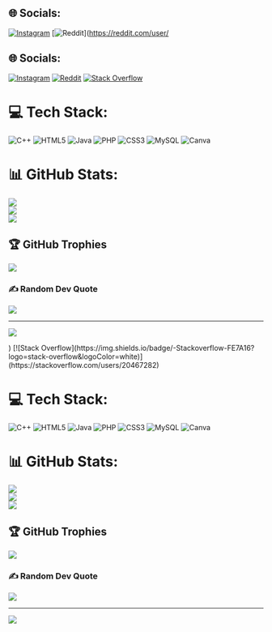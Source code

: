 
## 🌐 Socials:
[![Instagram](https://img.shields.io/badge/Instagram-%23E4405F.svg?logo=Instagram&logoColor=white)](https://instagram.com/sultaaaane) [![Reddit](https://img.shields.io/badge/Reddit-%23FF4500.svg?logo=Reddit&logoColor=white)](https://reddit.com/user/
## 🌐 Socials:
[![Instagram](https://img.shields.io/badge/Instagram-%23E4405F.svg?logo=Instagram&logoColor=white)](https://instagram.com/sultaaaane) [![Reddit](https://img.shields.io/badge/Reddit-%23FF4500.svg?logo=Reddit&logoColor=white)](https://reddit.com/user/sultaaaane) [![Stack Overflow](https://img.shields.io/badge/-Stackoverflow-FE7A16?logo=stack-overflow&logoColor=white)](https://stackoverflow.com/users/20467282) 

# 💻 Tech Stack:
![C++](https://img.shields.io/badge/c++-%2300599C.svg?style=for-the-badge&logo=c%2B%2B&logoColor=white) ![HTML5](https://img.shields.io/badge/html5-%23E34F26.svg?style=for-the-badge&logo=html5&logoColor=white) ![Java](https://img.shields.io/badge/java-%23ED8B00.svg?style=for-the-badge&logo=java&logoColor=white) ![PHP](https://img.shields.io/badge/php-%23777BB4.svg?style=for-the-badge&logo=php&logoColor=white) ![CSS3](https://img.shields.io/badge/css3-%231572B6.svg?style=for-the-badge&logo=css3&logoColor=white) ![MySQL](https://img.shields.io/badge/mysql-%2300f.svg?style=for-the-badge&logo=mysql&logoColor=white) ![Canva](https://img.shields.io/badge/Canva-%2300C4CC.svg?style=for-the-badge&logo=Canva&logoColor=white)
# 📊 GitHub Stats:
![](https://github-readme-stats.vercel.app/api?username=sultaaaane&theme=dark&hide_border=false&include_all_commits=false&count_private=false)<br/>
![](https://github-readme-streak-stats.herokuapp.com/?user=sultaaaane&theme=dark&hide_border=false)<br/>
![](https://github-readme-stats.vercel.app/api/top-langs/?username=sultaaaane&theme=dark&hide_border=false&include_all_commits=false&count_private=false&layout=compact)

## 🏆 GitHub Trophies
![](https://github-profile-trophy.vercel.app/?username=sultaaaane&theme=onedark&no-frame=false&no-bg=true&margin-w=4)

### ✍️ Random Dev Quote
![](https://quotes-github-readme.vercel.app/api?type=horizontal&theme=radical)

---
[![](https://visitcount.itsvg.in/api?id=sultaaaane&icon=9&color=8)](https://visitcount.itsvg.in)

<!-- Proudly created with GPRM ( https://gprm.itsvg.in ) -->) [![Stack Overflow](https://img.shields.io/badge/-Stackoverflow-FE7A16?logo=stack-overflow&logoColor=white)](https://stackoverflow.com/users/20467282) 

# 💻 Tech Stack:
![C++](https://img.shields.io/badge/c++-%2300599C.svg?style=for-the-badge&logo=c%2B%2B&logoColor=white) ![HTML5](https://img.shields.io/badge/html5-%23E34F26.svg?style=for-the-badge&logo=html5&logoColor=white) ![Java](https://img.shields.io/badge/java-%23ED8B00.svg?style=for-the-badge&logo=java&logoColor=white) ![PHP](https://img.shields.io/badge/php-%23777BB4.svg?style=for-the-badge&logo=php&logoColor=white) ![CSS3](https://img.shields.io/badge/css3-%231572B6.svg?style=for-the-badge&logo=css3&logoColor=white) ![MySQL](https://img.shields.io/badge/mysql-%2300f.svg?style=for-the-badge&logo=mysql&logoColor=white) ![Canva](https://img.shields.io/badge/Canva-%2300C4CC.svg?style=for-the-badge&logo=Canva&logoColor=white)
# 📊 GitHub Stats:
![](https://github-readme-stats.vercel.app/api?username=sultaaaane&theme=dark&hide_border=false&include_all_commits=false&count_private=false)<br/>
![](https://github-readme-streak-stats.herokuapp.com/?user=sultaaaane&theme=dark&hide_border=false)<br/>
![](https://github-readme-stats.vercel.app/api/top-langs/?username=sultaaaane&theme=dark&hide_border=false&include_all_commits=false&count_private=false&layout=compact)

## 🏆 GitHub Trophies
![](https://github-profile-trophy.vercel.app/?username=sultaaaane&theme=onedark&no-frame=false&no-bg=true&margin-w=4)

### ✍️ Random Dev Quote
![](https://quotes-github-readme.vercel.app/api?type=horizontal&theme=radical)

---
[![](https://visitcount.itsvg.in/api?id=sultaaaane&icon=9&color=8)](https://visitcount.itsvg.in)

<!-- Proudly created with GPRM ( https://gprm.itsvg.in ) -->
